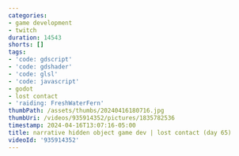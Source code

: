 ```yaml
---
categories:
- game development
- twitch
duration: 14543
shorts: []
tags:
- 'code: gdscript'
- 'code: gdshader'
- 'code: glsl'
- 'code: javascript'
- godot
- lost contact
- 'raiding: FreshWaterFern'
thumbPath: /assets/thumbs/20240416180716.jpg
thumbUri: /videos/935914352/pictures/1835782536
timestamp: 2024-04-16T13:07:16-05:00
title: narrative hidden object game dev | lost contact (day 65)
videoId: '935914352'
---
```

